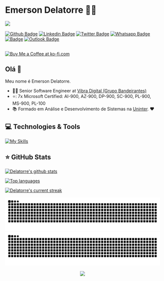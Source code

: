 # Emerson Delatorre :man_technologist:

![](https://komarev.com/ghpvc/?username=fazedordecodigo)

[![Github Badge](https://img.shields.io/badge/-Github-000?style=flat-square&logo=Github&logoColor=white&link=https://github.com/fazedordecodigo)](https://github.com/fazedordecodigo)
[![Linkedin Badge](https://img.shields.io/badge/-LinkedIn-blue?style=flat-square&logo=Linkedin&logoColor=white&link=https://www.linkedin.com/in/fazedordecodigo/)](https://www.linkedin.com/in/fazedordecodigo/)
[![Twitter Badge](https://img.shields.io/badge/-Twitter-1ca0f1?style=flat-square&labelColor=1ca0f1&logo=twitter&logoColor=white&link=https://twitter.com/fazedordecodigo)](https://twitter.com/fazedordecodigo)
[![Whatsapp Badge](https://img.shields.io/badge/-Signal-1ca0f1?style=flat-square&labelColor=1ca0f1&logo=signal)](https://signal.me/#eu/SIOWyZAmt7cum5RCSq-sR67FKpCz7UD40oXyLsdzecj8E4KAT8ZOTaS0kpbK9zt1)
[![ Badge](https://img.shields.io/badge/-Telegram-1ca0f1?style=flat-square&labelColor=1ca0f1&logo=telegram&logoColor=white&link=https://t.me/fazedordecodigo)](https://t.me/fazedordecodigo)
[![Outlook Badge](https://img.shields.io/badge/-Microsoft-blue?style=flat-square&logo=Microsoft&logoColor=white&link=mailto:emerson@delatorre.dev)](mailto:emerson@delatorre.dev)

</br>
<a href='https://ko-fi.com/delatorrea' target='_blank'><img height='36' style='border:0px;height:36px;' src='https://cdn.ko-fi.com/cdn/kofi3.png?v=2' border='0' alt='Buy Me a Coffee at ko-fi.com' /></a>
</p>

## Olá 👋

Meu nome é Emerson Delatorre.

- :office_worker: Senior Software Engineer at [Vibra Digital (Grupo Bandeirantes)](https://vibra.digital/)
- ⭐: 7x Microsoft Certified: AI-900, AZ-900, DP-900, SC-900, PL-900, MS-900, PL-100
- :books: Formado em Análise e Desenvolvimento de Sistemas na [Uninter](https://www.uninter.com/). :heart:

## 💻 Technologies & Tools

[![My Skills](https://skillicons.dev/icons?i=arch,atom,aws,azure,bash,bootstrap,cs,cloudflare,cmake,css,dart,discord,bots,django,docker,dotnet,dynamodb,elixir,fastapi,fediverse,flask,flutter,git,github,githubactions,gitlab,gmail,go,grafana,html,idea,ai,java,js,jest,kafka,kubernetes,linux,md,mastodon,mongodb,mysql,neovim,nestjs,netlify,nodejs,notion,npm,obsidian,postgres,postman,powershell,prisma,prometheus,py,rabbitmq,redis,replit,rider,sqlite,stackoverflow,selenium,sequelize,svg,twitter,ts,ubuntu,vim,visualstudio,vscode,windows,workers,yarn&perline=13)](https://skillicons.dev)

## ⭐ GitHub Stats

[![Delatorre's github stats](https://bad-apple-github-readme.vercel.app/api?username=fazedordecodigo&show_icons=true&count_private=true&line_height=20&icon_color=00b3ff&theme=blue-green&title_color=00b3ff)](#)
 
 [![Top languages](https://github-readme-mwendwa.vercel.app/api/top-langs/?username=fazedordecodigo&layout=compact&count_private=true&theme=blue-green&title_color=00b3ff)](#)

[![Delatorre's current streak](https://streak-stats.demolab.com/?user=fazedordecodigo&count_private=true&theme=blue-green&title_color=00b3ff)](#)

![github contribution grid snake animation](https://raw.githubusercontent.com/fazedordecodigo/fazedordecodigo/output/github-contribution-grid-snake-dark.svg#gh-dark-mode-only)
![github contribution grid snake animation](https://raw.githubusercontent.com/fazedordecodigo/fazedordecodigo/output/github-contribution-grid-snake.svg#gh-light-mode-only)

<p align="center">
     <img src="https://capsule-render.vercel.app/api?type=waving&color=gradient&height=100&section=footer"/>
</p>
